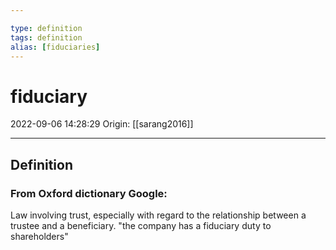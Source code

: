 ```yaml
---

type: definition
tags: definition
alias: [fiduciaries]
---
```


# fiduciary

2022-09-06 14:28:29
Origin: [[sarang2016]] 

---

## Definition


### From Oxford dictionary Google:
Law
involving trust, especially with regard to the relationship between a trustee and a beneficiary.
"the company has a fiduciary duty to shareholders"